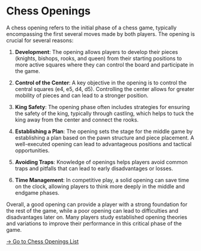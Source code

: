 # Chess Openings

A chess opening refers to the initial phase of a chess game, typically encompassing the first several moves made by both players. The opening is crucial for several reasons:

1. **Development**: The opening allows players to develop their pieces (knights, bishops, rooks, and queen) from their starting positions to more active squares where they can control the board and participate in the game.

2. **Control of the Center**: A key objective in the opening is to control the central squares (e4, e5, d4, d5). Controlling the center allows for greater mobility of pieces and can lead to a stronger position.

3. **King Safety**: The opening phase often includes strategies for ensuring the safety of the king, typically through castling, which helps to tuck the king away from the center and connect the rooks.

4. **Establishing a Plan**: The opening sets the stage for the middle game by establishing a plan based on the pawn structure and piece placement. A well-executed opening can lead to advantageous positions and tactical opportunities.

5. **Avoiding Traps**: Knowledge of openings helps players avoid common traps and pitfalls that can lead to early disadvantages or losses.

6. **Time Management**: In competitive play, a solid opening can save time on the clock, allowing players to think more deeply in the middle and endgame phases.

Overall, a good opening can provide a player with a strong foundation for the rest of the game, while a poor opening can lead to difficulties and disadvantages later on. Many players study established opening theories and variations to improve their performance in this critical phase of the game. <br>

[→ Go to Chess Openings List](chess-openings.md)